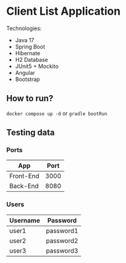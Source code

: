 # Client List Application

Technologies:
* Java 17
* Spring Boot
* Hibernate
* H2 Database
* JUnit5 + Mockito
* Angular
* Bootstrap


## How to run?
`docker compose up -d` or `gradle bootRun`

## Testing data

### Ports
| App       | Port |
|-----------|------|
| Front-End | 3000 |
| Back-End  | 8080 |

### Users
| Username | Password  |
|----------|-----------|
| user1    | password1 |
| user2    | password2 |
| user3    | password3 |